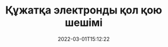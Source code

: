 ---
############################# Static ############################
layout: "product"
date: 2022-03-01T15:12:22
draft: false
#operation: 
#signaturetype: 
#fileformat: 
#productName: Java
lang: kk
#productCode: java
#otherformats: 
#breadcrumb: Put  signature on  for Java
product: "Signature"
product_tag: "signature"

############################# Head ############################
head_title: ".NET, Java, Cloud API және онлайн құжат қолтаңба қолданбалары"
head_description: ".NET, Java және бұлтқа негізделген қолданбалар үшін барлығы бір құжаттың электрондық қолтаңба шешімін алыңыз. Қарапайым апарып тастау мүмкіндігін пайдаланып, жалпы құжат пішіміне онлайн қол қойыңыз"

############################# Header ############################
title: "Құжатқа электронды қол қою шешімі"
description: "Бағдарламашылар мен түпкі пайдаланушыларға арналған икемді API және қолданбаға негізделген шешімдерді пайдаланып, кез келген платформада сандық құжаттар мен кескіндерге қол қойыңыз."

############################# APIs ###############################
apis:
  enable: true

  api:
    # api loop
    - title: "GroupDocs. Signature Жоғары код API интерфейстерін қамтиды"
      link: "/signature/"
      label: "Барлық жоғары код API интерфейстерін қараңыз"
      api_product:
        # api_product loop
        - link: "/signature/net/"
          img_alt: "GroupDocs.Signature for .NET"
          image: "/signature/groupdocs-signature-net.png"
          product: "GroupDocs.Signature for"
          platform: ".NET"
          content: "Microsoft Office, PDF, кескіндер және .NET қолданбаларындағы әртүрлі басқа пішімдерге ең танымал сандық қолтаңба түрлерін қосу, іздеу және тексеру үшін Native .NET API."

        # api_product loop
        - link: "/signature/java/"
          img_alt: "GroupDocs.Signature for Java"
          image: "/signature/groupdocs-signature-java.png"
          product: "GroupDocs.Signature for"
          platform: "Java"
          content: "JDK орнатылған кез келген операциялық жүйеде құжаттар мен кескіндердің кең ауқымына сандық қол қою үшін Java қолданбаларын eSignature мүмкіндіктерімен кеңейтіңіз."

        # api_product loop
        - link: "/signature/nodejs-java/"
          img_alt: "GroupDocs.Signature for Node.js via Java"
          image: "/signature/groupdocs-signature-nodejs.png"
          product: "GroupDocs.Signature for"
          platform: "Node.js"
          content: "Біздің Node.js шешіміміз сандық қолтаңба арқылы бизнес қолданбаларыңызды кеңейтеді. Танымал құжаттар мен кескін форматтарына электронды қолтаңбаларды оңай қойыңыз."

    # api loop
    - title: "GroupDocs.Signature төмен код API интерфейстерін қамтиды"
      link: "https://products.groupdocs.cloud/signature"
      label: "Барлық төмен код API интерфейстерін қараңыз"
      api_product:
        # api_product loop
        - link: "https://products.groupdocs.cloud/signature/curl"
          img_alt: "GroupDocs.Signature Cloud for cURL"
          image: "https://www.groupdocs.cloud/templates/groupdocscloud/images/sdk/272x272/groupdocs_signature-for-curl.png"
          product: "GroupDocs.Signature"
          platform: "Cloud for cURL"
          content: "PDF, Word, Excel және кескіндерді қоса, барлық танымал құжат пішімдеріне әртүрлі қолтаңба түрлерін қосу және өңдеу үшін cURL RESTful құжат қолтаңбасының API интерфейсімен жұмыс істеңіз."

        # api_product loop
        - link: "https://products.groupdocs.cloud/signature/net"
          img_alt: "GroupDocs.Signature Cloud SDK for .NET"
          image: "https://www.groupdocs.cloud/templates/groupdocscloud/images/sdk/272x272/groupdocs_signature-for-net.png"
          product: "GroupDocs.Signature"
          platform: "Cloud SDK for .NET"
          content: ".NET қолданбаларында бірқатар құжат пішіміндегі сандық қолтаңбаны басқару үшін .NET SDK көмегімен электрондық қолтаңба RESTful API оңай пайдаланыңыз."

        # api_product loop
        - link: "https://products.groupdocs.cloud/signature/java"
          img_alt: "GroupDocs.Signature Cloud SDK for Java"
          image: "https://www.groupdocs.cloud/templates/groupdocscloud/images/sdk/272x272/groupdocs_signature-for-java.png"
          product: "GroupDocs.Signature"
          platform: "Cloud SDK for Java"
          content: "Java үшін арнайы әзірленген құжат қолтаңбасы SDK көмегімен java қолданбаларында құжатқа қол қоюдың кеңейтілген мүмкіндіктерін енгізіңіз."

    # api loop
    - title: "GroupDocs.Signature Код қолданбалары жоқ"
      link: "https://products.groupdocs.app/signature"
      label: "Барлық кодсыз қолданбаларды қараңыз"
      api_product:
        # api_product loop
        - link: "https://products.groupdocs.app/signature/total"
          img_alt: "GroupDocs.Signature Total"
          image: "https://www.aspose.cloud/templates/asposeapp/images/products/logo/aspose_signature-app.png"
          product: "GroupDocs.Signature"
          platform: "Total"
          content: "Microsoft Word, Excel, PowerPoint, Visio және PDF файлдарына мәтін, сурет, штрих-код немесе QR-код арқылы қол қойыңыз."

        # api_product loop
        - link: "https://products.groupdocs.app/signature/docx"
          img_alt: "GroupDocs.Signature DOCX"
          image: "https://www.aspose.cloud/templates/groupdocsapp/images/products/logo/groupdocs_words-app.png"
          product: "GroupDocs.Signature"
          platform: "DOCX"
          content: "Word құжаттарына тікелей браузеріңізден онлайн цифрлық қол қою тегін."

        # api_product loop
        - link: "https://products.groupdocs.app/signature/pdf"
          img_alt: "GroupDocs.Signature PDF"
          image: "https://www.aspose.cloud/templates/groupdocsapp/images/products/logo/groupdocs_pdf-app.png"
          product: "GroupDocs.Signature"
          platform: "PDF"
          content: "Кез келген веб-шолғыштағы мәтінді, кескінді немесе штрих-кодты пайдаланып e-Sign PDF файлдары."

############################# Back to top ###############################
back_to_top:
  enable: true
---